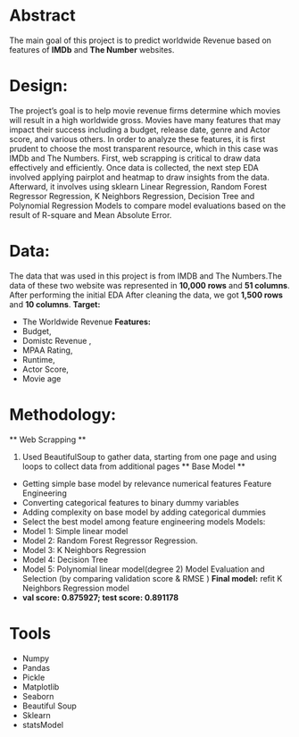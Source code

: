 # Abstract
The main goal of this project is to predict worldwide Revenue based on features of **IMDb** and **The Number** websites.

# Design:
The project’s goal is to help movie revenue firms determine which movies will result in a high worldwide gross. Movies have many features that may impact their success including a budget, release date, genre and Actor score, and various others. In order to analyze these features, it is first prudent to choose the most transparent resource, which in this case was IMDb and The  Numbers. First, web scrapping is critical to draw data effectively and efficiently. Once data is collected, the next step EDA involved applying pairplot and heatmap to draw insights from the data. Afterward, it involves using sklearn Linear Regression, Random Forest Regressor Regression, K Neighbors Regression, Decision Tree and Polynomial Regression Models to compare model evaluations based on the result of R-square and Mean Absolute Error.

# Data:
The data that was used in this project is from IMDB and The Numbers.The data of these two website was represented in **10,000 rows** and **51 columns**.
After performing the initial EDA After cleaning the data, we got **1,500 rows** and **10 columns**.
**Target:**
* The Worldwide Revenue
**Features:**
* Budget,
* Domistc Revenue ,
* MPAA Rating,
* Runtime,
* Actor Score,
* Movie age

# Methodology:
** Web Scrapping **
1. Used BeautifulSoup to gather data, starting from one page and using loops to collect data from additional pages
** Base Model **
* Getting simple base model by relevance numerical features Feature Engineering
* Converting categorical features to binary dummy variables
* Adding complexity on base model by adding categorical dummies
* Select the best model among feature engineering models Models: 
* Model 1: Simple linear model
* Model 2: Random Forest Regressor Regression.
* Model 3: K Neighbors Regression
* Model 4: Decision Tree
* Model 5: Polynomial linear model(degree 2) 
Model Evaluation and Selection (by comparing validation score & RMSE )
**Final model:** refit K Neighbors Regression model 
* **val score: 0.875927; test score: 0.891178**

# Tools
* Numpy
* Pandas
* Pickle
* Matplotlib
* Seaborn
* Beautiful Soup
* Sklearn
* statsModel
